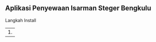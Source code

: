 <h2>Aplikasi Penyewaan Isarman Steger Bengkulu</h2>
Langkah Install<br>
<table>
    <tr>
        <td>1.</td>
    </tr>
</table>

